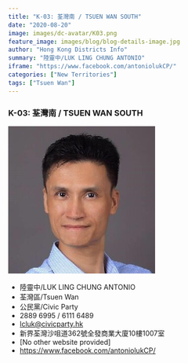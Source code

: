 ```yaml
---
title: "K-03: 荃灣南 / TSUEN WAN SOUTH"
date: "2020-08-20"
image: images/dc-avatar/K03.png
feature_image: images/blog/blog-details-image.jpg
author: "Hong Kong Districts Info"
summary: "陸靈中/LUK LING CHUNG ANTONIO"
iframe: "https://www.facebook.com/antoniolukCP/"
categories: ["New Territories"]
tags: ["Tsuen Wan"]
---
```


### K-03: 荃灣南 / TSUEN WAN SOUTH  
![](/images/dc-avatar/K03.png)  

 - 陸靈中/LUK LING CHUNG ANTONIO  
 - 荃灣區/Tsuen Wan  
 - 公民黨/Civic Party  
 - 2889 6995 / 6111 6489  
 - lcluk@civicparty.hk  
 - 新界荃灣沙咀道362號全發商業大廈10樓1007室  
 - [No other website provided]  
 - https://www.facebook.com/antoniolukCP/
